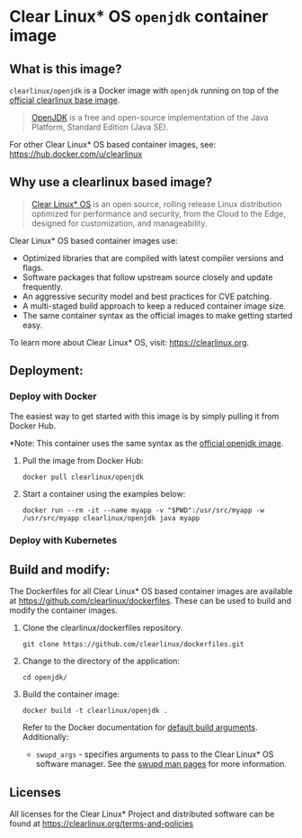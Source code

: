 # Clear Linux* OS `openjdk` container image

<!-- Required -->
## What is this image?

`clearlinux/openjdk` is a Docker image with `openjdk` running on top of the
[official clearlinux base image](https://hub.docker.com/_/clearlinux). 

<!-- application introduction -->
> [OpenJDK](https://openjdk.java.net/) is a free and open-source implementation of the 
> Java Platform, Standard Edition (Java SE).

For other Clear Linux* OS
based container images, see: https://hub.docker.com/u/clearlinux

## Why use a clearlinux based image?

<!-- CL introduction -->
> [Clear Linux* OS](https://clearlinux.org/) is an open source, rolling release
> Linux distribution optimized for performance and security, from the Cloud to
> the Edge, designed for customization, and manageability.

Clear Linux* OS based container images use:
* Optimized libraries that are compiled with latest compiler versions and
  flags.
* Software packages that follow upstream source closely and update frequently.
* An aggressive security model and best practices for CVE patching.
* A multi-staged build approach to keep a reduced container image size.
* The same container syntax as the official images to make getting started
  easy. 

To learn more about Clear Linux* OS, visit: https://clearlinux.org.

<!-- Required -->
## Deployment:

### Deploy with Docker
The easiest way to get started with this image is by simply pulling it from
Docker Hub. 

*Note: This container uses the same syntax as the [official openjdk image](https://hub.docker.com/_/openjdk).


1. Pull the image from Docker Hub: 
    ```
    docker pull clearlinux/openjdk
    ```

2. Start a container using the examples below:

    ```
    docker run --rm -it --name myapp -v "$PWD":/usr/src/myapp -w /usr/src/myapp clearlinux/openjdk java myapp
    ```

<!-- Optional -->
### Deploy with Kubernetes

<!-- Required -->
## Build and modify:

The Dockerfiles for all Clear Linux* OS based container images are available at
https://github.com/clearlinux/dockerfiles. These can be used to build and
modify the container images.

1. Clone the clearlinux/dockerfiles repository.
    ```
    git clone https://github.com/clearlinux/dockerfiles.git
    ```

2. Change to the directory of the application:
    ```
    cd openjdk/
    ```

3. Build the container image:
    ```
    docker build -t clearlinux/openjdk .
    ```

   Refer to the Docker documentation for [default build arguments](https://docs.docker.com/engine/reference/builder/#arg).
   Additionally:
   
   - `swupd_args` - specifies arguments to pass to the Clear Linux* OS software
     manager. See the [swupd man pages](https://github.com/clearlinux/swupd-client/blob/master/docs/swupd.1.rst#options)
     for more information.

<!-- Required -->
## Licenses

All licenses for the Clear Linux* Project and distributed software can be found
at https://clearlinux.org/terms-and-policies
